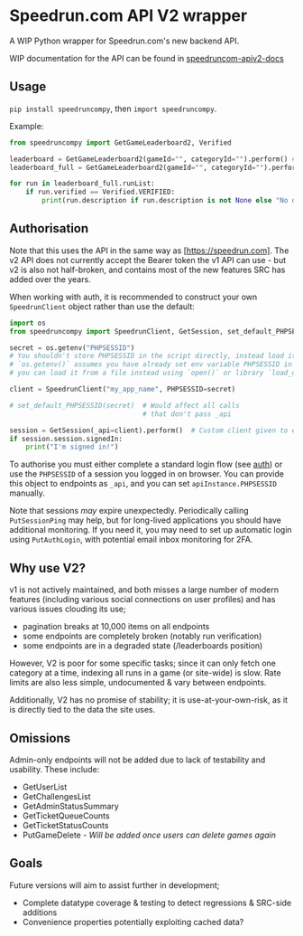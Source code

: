 # Speedrun.com API V2 wrapper

A WIP Python wrapper for Speedrun.com's new backend API.

WIP documentation for the API can be found in [speedruncom-apiv2-docs](https://github.com/ManicJamie/speedruncom-apiv2-docs)

## Usage

`pip install speedruncompy`, then `import speedruncompy`.

Example:

```python
from speedruncompy import GetGameLeaderboard2, Verified

leaderboard = GetGameLeaderboard2(gameId="", categoryId="").perform() # Perform a single request (defaulting to page 1 where paginated)
leaderboard_full = GetGameLeaderboard2(gameId="", categoryId="").perform_all() # Perform a request for all pages available.

for run in leaderboard_full.runList:
    if run.verified == Verified.VERIFIED:
        print(run.description if run.description is not None else "No description!")
```

## Authorisation

Note that this uses the API in the same way as [https://speedrun.com]. The v2 API does not currently accept the Bearer token the v1 API can use - but v2 is also not half-broken, and contains most of the new features SRC has added over the years.

When working with auth, it is recommended to construct your own `SpeedrunClient` object rather than use the default:

```python
import os
from speedruncompy import SpeedrunClient, GetSession, set_default_PHPSESSID

secret = os.getenv("PHPSESSID")
# You shouldn't store PHPSESSID in the script directly, instead load it externally.
# `os.getenv()` assumes you have already set env variable PHPSESSID in your terminal;
# you can load it from a file instead using `open()` or library `load_dotenv`.

client = SpeedrunClient("my_app_name", PHPSESSID=secret)

# set_default_PHPSESSID(secret)  # Would affect all calls
                                 # that don't pass _api

session = GetSession(_api=client).perform()  # Custom client given to endpoints by _api.
if session.session.signedIn:
    print("I'm signed in!")
```

To authorise you must either complete a standard login flow (see [auth](./src/speedruncompy/auth.py)) or use the `PHPSESSID` of a session you logged in on browser. You can provide this object to endpoints as `_api`, and you can set `apiInstance.PHPSESSID` manually.

Note that sessions _may_ expire unexpectedly. Periodically calling `PutSessionPing` may help, but for long-lived applications you should have additional monitoring. If you need it, you may need to set up automatic login using `PutAuthLogin`, with potential email inbox monitoring for 2FA.

## Why use V2?

v1 is not actively maintained, and both misses a large number of modern features (including various social connections on user profiles) and has various issues clouding its use;

- pagination breaks at 10,000 items on all endpoints
- some endpoints are completely broken (notably run verification)
- some endpoints are in a degraded state (/leaderboards position)

However, V2 is poor for some specific tasks; since it can only fetch one category at a time, indexing all runs in a game (or site-wide) is slow. Rate limits are also less simple, undocumented & vary between endpoints.

Additionally, V2 has no promise of stability; it is use-at-your-own-risk, as it is directly tied to the data the site uses.

## Omissions

Admin-only endpoints will not be added due to lack of testability and usability. These include:

- GetUserList
- GetChallengesList
- GetAdminStatusSummary
- GetTicketQueueCounts
- GetTicketStatusCounts
- PutGameDelete  - _Will be added once users can delete games again_

## Goals

Future versions will aim to assist further in development;

- Complete datatype coverage & testing to detect regressions & SRC-side additions
- Convenience properties potentially exploiting cached data?
